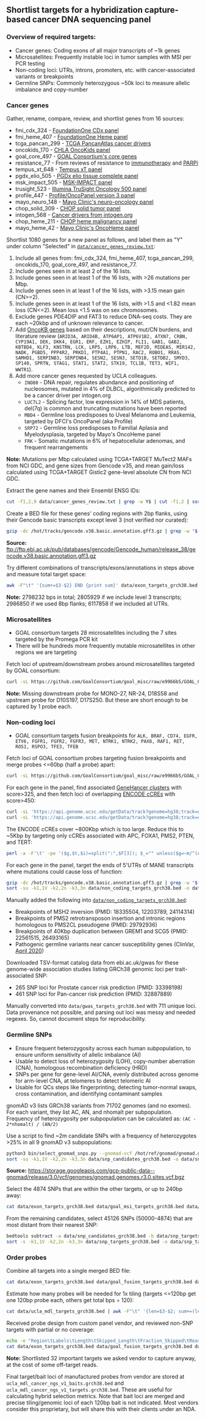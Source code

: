 ## Shortlist targets for a hybridization capture-based cancer DNA sequencing panel

### Overview of required targets:
* Cancer genes: Coding exons of all major transcripts of ~1k genes
* Microsatellites: Frequently instable loci in tumor samples with MSI per PCR testing
* Non-coding loci: UTRs, introns, promoters, etc. with cancer-associated variants or breakpoints
* Germline SNPs: Commonly heterozygous ~50k loci to measure allelic imbalance and copy-number

### Cancer genes

Gather, rename, compare, review, and shortlist genes from 16 sources:
* fmi_cdx_324 - [FoundationOne CDx panel](https://info.foundationmedicine.com/hubfs/FMI%20Labels/FoundationOne_CDx_Label_Technical_Info.pdf)
* fmi_heme_407 - [FoundationOne Heme panel](https://www.foundationmedicine.be/content/dam/rfm/sample-reports/f1heme/Technical%20Specs%20F1Heme%202018_06_digital.pdf)
* tcga_pancan_299 - [TCGA PancanAtlas cancer drivers](https://www.ncbi.nlm.nih.gov/pmc/articles/PMC6029450/bin/NIHMS948705-supplement-8.xlsx)
* oncokids_170 - [CHLA OncoKids panel](https://ars.els-cdn.com/content/image/1-s2.0-S1525157818301028-mmc2.docx)
* goal_core_497 - [GOAL Consortium's core genes](https://github.com/GoalConsortium/goal_misc/blob/4d1190b/GOAL_Core_497_genes_sorted.bed)
* resistance_77 - From reviews of resistance to [immunotherapy](https://pubmed.ncbi.nlm.nih.gov/28187290) and [PARPi](https://pubmed.ncbi.nlm.nih.gov/32364757)
* tempus_xt_648 - [Tempus xT panel](https://www.tempus.com/wp-content/uploads/2019/11/xTGene-List_110419.pdf)
* pgdx_elio_505 - [PGDx elio tissue complete panel](https://www.personalgenome.com/assets/resources/PGDx_ETC_-_Gene_Tables_IVD-2_final.pdf)
* msk_impact_505 - [MSK-IMPACT panel](https://www.oncokb.org/cancerGenes)
* trusight_523 - [Illumina TruSight Oncology 500 panel](https://www.illumina.com/content/dam/illumina/gcs/assembled-assets/marketing-literature/trusight-oncology-500-data-sheet-1170-2018-010/trusight-oncology-500-and-ht-data-sheet-1170-2018-010.pdf)
* profile_447 - [Profile/OncoPanel version 3 panel](https://researchcores.partners.org/data/wiki_pages/97/POPv3_TEST_INFORMATION.pdf)
* mayo_neuro_148 - [Mayo Clinic's neuro-oncology panel](https://www.mayocliniclabs.com/it-mmfiles/Targeted_DNA_Gene_Regions_Interrogated_by_Neuro-Oncology_Panel.pdf)
* chop_solid_309 - [CHOP solid tumor panel](https://www.testmenu.com/chop/Tests/785964)
* intogen_568 - [Cancer drivers from intogen.org](https://www.intogen.org/download?file=IntOGen-Drivers-20200201.zip)
* chop_heme_211 - [CHOP heme malignancy panel](https://www.testmenu.com/chop/Tests/786447)
* mayo_heme_42 - [Mayo Clinic's OncoHeme panel](https://www.mayocliniclabs.com/it-mmfiles/Targeted_Genes_Interrogated_by_OncoHeme_Next-Generation_Sequencing.pdf)

Shortlist 1080 genes for a new panel as follows, and label them as "Y" under column "Selected" in [`data/cancer_genes_review.txt`](data/cancer_genes_review.txt):
1. Include all genes from: fmi_cdx_324, fmi_heme_407, tcga_pancan_299, oncokids_170, goal_core_497, and resistance_77.
2. Include genes seen in at least 2 of the 16 lists.
3. Include genes seen in at least 1 of the 16 lists, with >26 mutations per Mbp.
4. Include genes seen in at least 1 of the 16 lists, with >3.15 mean gain (CN>=2).
5. Include genes seen in at least 1 of the 16 lists, with >1.5 and <1.82 mean loss (CN<=2). Mean loss <1.5 was on sex chromosomes.
6. Exclude genes PDE4DIP and FAT3 to reduce DNA-seq costs. They are each ~20kbp and of unknown relevance to cancer.
7. Add [OncoKB genes](https://www.oncokb.org/cancerGenes) based on their descriptions, mut/CN burdens, and literature review (`ARID3A, ARID4B, ATP6AP1, ATP6V1B2, ATXN7, CRBN, CYP19A1, DEK, DKK4, EGR1, ERF, EZH1, EZHIP, FLI1, GAB1, GAB2, KBTBD4, KLF3, KNSTRN, LCK, LRP5, LRP6, LTB, MEF2D, MIDEAS, MIR142, NADK, PGBD5, PPP4R2, PRKD1, PTP4A1, PTPN1, RAC2, ROBO1, RRAS, SAMHD1, SERPINB3, SERPINB4, SESN2, SESN3, SETD1B, SETDB2, SMYD3, SP140, SPRTN, STAG1, STAT1, STAT2, STK19, TCL1B, TET3, WIF1, WWTR1`).
8. Add more cancer genes requested by UCLA colleagues.
    - `INO80` - DNA repair, regulates abundance and positioning of nucleosomes, mutated in 4% of DLBCL, algorithmically predicted to be a cancer driver per intogen.org
    - `LUC7L2` - Splicing factor, low expression in 14% of MDS patients, del(7q) is common and truncating mutations have been reported
    - `MBD4` - Germline loss predisposes to Uveal Melanoma and Leukemia, targeted by DFCI's OncoPanel (aka Profile)
    - `SRP72` - Germline loss predisposes to Familial Aplasia and Myelodysplasia, targeted by Mayo's OncoHeme panel
    - `FRK` - Somatic mutations in 6% of hepatocellular adenomas, and frequent rearrangements

**Note:** Mutations per Mbp calculated using TCGA+TARGET MuTect2 MAFs from NCI GDC, and gene sizes from Gencode v35, and mean gain/loss calculated using TCGA+TARGET Gistic2 gene-level absolute CN from NCI GDC.

Extract the gene names and their Ensembl ENSG IDs:
```bash
cut -f1,2,9 data/cancer_genes_review.txt | grep -w Y$ | cut -f1,2 | sort > data/exon_targets_gene_list.txt
```

Create a BED file for these genes' coding regions with 2bp flanks, using their Gencode basic transcripts except level 3 (not verified nor curated):
```bash
gzip -dc /hot/tracks/gencode.v38.basic.annotation.gff3.gz | grep -w "$(cut -f2 data/exon_targets_gene_list.txt)" | perl -a -F'\t' -ne '%t=map{split("=")} split(";",$F[8]); if(($t{gene_type} eq "protein_coding" and $F[2] eq "CDS" and $t{level} ne "3" and $t{ID}!~m/PAR/) or ($t{gene_type}=~/lncRNA|miRNA|pseudogene/ and $F[2] eq "exon")){$F[3]-=3; $F[4]+=2; print join("\t",@F[0,3,4],$t{gene_name}.":".$F[2],@F[5,6])."\n"}' | sort -s -k1,1V -k2,2n -k3,3n | bedtools merge -i - -c 4 -o distinct > data/exon_targets_grch38.bed
```

**Source:** ftp://ftp.ebi.ac.uk/pub/databases/gencode/Gencode_human/release_38/gencode.v38.basic.annotation.gff3.gz

Try different combinations of transcripts/exons/annotations in steps above and measure total target space:
```bash
awk -F"\t" '{sum+=$3-$2} END {print sum}' data/exon_targets_grch38.bed
```

**Note:** 2798232 bps in total; 2805929 if we include level 3 transcripts; 2986850 if we used 8bp flanks; 6117858 if we included all UTRs.

### Microsatellites

* GOAL consortium targets 28 microsatellites including the 7 sites targeted by the Promega PCR kit
* There will be hundreds more frequently mutable microsatellites in other regions we are targeting

Fetch loci of upstream/downstream probes around microsatellites targeted by GOAL consortium:
```bash
curl -sL https://github.com/GoalConsortium/goal_misc/raw/e9966b5/GOAL_GRCh38%2Bviral/Consortium_Probes_All_Final.probes_GRCh38%2Bviral.bed | cut -f-2 -d\| | grep -w MSI | sed -E 's/MSI\|//; s/$/:Microsatellite/' > data/goal_msi_targets_grch38.bed
```

**Note:** Missing downstream probe for MONO-27, NR-24, D18S58 and upstream probe for D10S197, D17S250. But these are short enough to be captured by 1 probe each.

### Non-coding loci

* GOAL consortium targets fusion breakpoints for `ALK, BRAF, CD74, EGFR, ETV6, FGFR1, FGFR2, FGFR3, MET, NTRK1, NTRK2, PAX8, RAF1, RET, ROS1, RSPO3, TFE3, TFEB`

Fetch loci of GOAL consortium probes targeting fusion breakpoints and merge probes <=60bp (half a probe) apart:
```bash
curl -sL https://github.com/GoalConsortium/goal_misc/raw/e9966b5/GOAL_GRCh38%2Bviral/Consortium_Probes_All_Final.probes_GRCh38%2Bviral.bed | cut -f1 -d\| | grep _Fusion | sed -E 's/_Fusion/:FusionSite/' | bedtools merge -i - -d 60 -c 4 -o distinct > data/goal_fusion_targets_grch38.bed
```

For each gene in the panel, find associated [GeneHancer clusters](https://genome.ucsc.edu/cgi-bin/hgTrackUi?g=geneHancer#TRACK_HTML) with score>325, and then fetch loci of overlapping [ENCODE cCREs](https://genome.ucsc.edu/cgi-bin/hgTrackUi?g=encodeCcreCombined#TRACK_HTML) with score>450:
```bash
curl -sL 'https://api.genome.ucsc.edu/getData/track?genome=hg38;track=geneHancerInteractions' | jq -r '.geneHancerInteractions[] | [.geneHancerChrom,.geneHancerStart,.geneHancerEnd,.name,.score,.geneStrand] | @tsv' | perl -a -F'\t' -ne 'BEGIN{%gs=map{chomp; ($_,1)}`cut -f1 data/exon_targets_gene_list.txt`} $F[1]--; ($g)=split("/",$F[3]); print join("\t",@F) if($F[4]>325 && $gs{$g})' | sort -s -k1,1V -k2,2n -k3,3n > data/genehancer_regions_grch38.bed
curl -sL 'https://api.genome.ucsc.edu/getData/track?genome=hg38;track=encodeCcreCombined' | jq -r '.encodeCcreCombined[] | [.chrom,.chromStart,.chromEnd,.ucscLabel,.name,.score,.strand] | @tsv' | perl -a -F'\t' -ne '$F[1]--; print join("\t",@F[0..2],"$F[3]:$F[4]",@F[5,6])' | sort -s -k1,1V -k2,2n -k3,3n | bedtools intersect -f 1 -wo -a - -b data/genehancer_regions_grch38.bed | perl -a -F'\t' -ne '($g)=split("/",$F[9]); print join("\t",@F[0..2],"$g:$F[3]",@F[4,5])."\n" if($F[4]>450)' > data/encode_ccre_grch38.bed
```

The ENCODE cCREs cover ~800Kbp which is too large. Reduce this to ~5Kbp by targeting only cCREs associated with APC, FOXA1, PMS2, PTEN, and TERT:
```bash
perl -a -F'\t' -pe '($g,$t,$i)=split(":",$F[3]); $_="" unless($g=~m/^(APC|FOXA1|PMS2|PTEN|TERT)$/)' data/encode_ccre_grch38.bed > data/non_coding_targets_grch38.bed
```

For each gene in the panel, target the ends of 5'UTRs of MANE transcripts where mutations could cause loss of function:
```bash
gzip -dc /hot/tracks/gencode.v38.basic.annotation.gff3.gz | grep -w "$(cut -f2 data/exon_targets_gene_list.txt)" | perl -a -F'\t' -ne '%t=map{split("=")} split(";",$F[8]); if($t{gene_type} eq "protein_coding" and $F[2] eq "five_prime_UTR" and $t{tag}=~/MANE/ and $t{ID}!~m/PAR/){print join("\t",$F[0],$F[3]-2,($F[3]+118<$F[4]?$F[3]+118:$F[4]),$t{gene_name}.":5pUTR")."\n".join("\t",$F[0],($F[4]-118>$F[3]?$F[4]-118:$F[3]),$F[4]+2,$t{gene_name}.":5pUTR")."\n"}' | sort -s -k1,1V -k2,2n -k3,3n | bedtools merge -i - -c 4 -o distinct >> data/non_coding_targets_grch38.bed
sort -su -k1,1V -k2,2n -k3,3n data/non_coding_targets_grch38.bed -o data/non_coding_targets_grch38.bed
```

Manually added the following into [`data/non_coding_targets_grch38.bed`](data/non_coding_targets_grch38.bed):
* Breakpoints of MSH2 inversion (PMID: 18335504, 12203789, 24114314)
* Breakpoints of PMS2 retrotransposon insertion and intronic regions homologous to PMS2CL pseudogene (PMID: 29792936)
* Breakpoints of 40Kbp duplication between GREM1 and SCG5 (PMID: 22561515, 26493165)
* Pathogenic germline variants near cancer susceptibility genes (ClinVar, [April 2020](https://ftp.ncbi.nlm.nih.gov/pub/clinvar/tab_delimited/archive/variant_summary_2020-04.txt.gz))

Downloaded TSV-format catalog data from ebi.ac.uk/gwas for these genome-wide association studies listing GRCh38 genomic loci per trait-associated SNP:
* 265 SNP loci for Prostate cancer risk prediction (PMID: 33398198)
* 461 SNP loci for Pan-cancer risk prediction (PMID: 32887889)

Manually converted into `data/gwas_targets_grch38.bed` with 711 unique loci. Data provenance not possible, and parsing out loci was messy and needed regexes. So, cannot document steps for reproducibility.

### Germline SNPs

* Ensure frequent heterozygosity across each human subpopulation, to ensure uniform sensitivity of allelic imbalance (AI)
* Usable to detect loss of heterozygosity (LOH), copy-number aberration (CNA), homologous recombination deficiency (HRD)
* SNPs per gene for gene-level AI/CNA, evenly distributed across genome for arm-level CNA, at telomeres to detect telomeric AI
* Usable for QCs steps like fingerprinting, detecting tumor-normal swaps, cross contamination, and identifying contaminant samples

gnomAD v3 lists GRCh38 variants from 71702 genomes (and no exomes). For each variant, they list AC, AN, and nhomalt per subpopulation. Frequency of heterozygosity per subpopulation can be calculated as: `(AC - 2*nhomalt) / (AN/2)`

Use a script to find ~2m candidate SNPs with a frequency of heterozygotes >25% in all 9 gnomAD v3 subpopulations:
```bash
python3 bin/select_gnomad_snps.py --gnomad-vcf /hot/ref/gnomad/gnomad.genomes.r3.0.sites.vcf.bgz --max-snps 2100000 --output-bed data/snp_candidates_grch38.bed
sort -su -k1,1V -k2,2n -k3,3n data/snp_candidates_grch38.bed -o data/snp_candidates_grch38.bed
```

**Source:** https://storage.googleapis.com/gcp-public-data--gnomad/release/3.0/vcf/genomes/gnomad.genomes.r3.0.sites.vcf.bgz

Select the 4874 SNPs that are within the other targets, or up to 240bp away:
```bash
cat data/exon_targets_grch38.bed data/goal_msi_targets_grch38.bed data/goal_fusion_targets_grch38.bed data/non_coding_targets_grch38.bed | sort -s -k1,1V -k2,2n -k3,3n | bedtools merge -i - | bedtools window -w 240 -a - -b data/snp_candidates_grch38.bed | cut -f4-7 | sort -su -k1,1V -k2,2n -k3,3n > data/snp_targets_grch38.bed
```

From the remaining candidates, select 45126 SNPs (50000-4874) that are most distant from their nearest SNP:
```bash
bedtools subtract -a data/snp_candidates_grch38.bed -b data/snp_targets_grch38.bed | bedtools spacing -i - | sort -k7,7rn | head -n45126 | cut -f1-4 >> data/snp_targets_grch38.bed
sort -s -k1,1V -k2,2n -k3,3n data/snp_targets_grch38.bed -o data/snp_targets_grch38.bed
```

### Order probes

Combine all targets into a single merged BED file:
```bash
cat data/exon_targets_grch38.bed data/goal_fusion_targets_grch38.bed data/goal_msi_targets_grch38.bed data/non_coding_targets_grch38.bed data/snp_targets_grch38.bed data/gwas_targets_grch38.bed | sort -s -k1,1V -k2,2n -k3,3n | bedtools merge -i - -c 4 -o distinct > data/ucla_mdl_targets_grch38.bed
```

Estimate how many probes will be needed for 1x tiling (targets <=120bp get one 120bp probe each, others get total bps ÷ 120):
```bash
cat data/ucla_mdl_targets_grch38.bed | awk -F"\t" '{len=$3-$2; sum+=(len<120?120:len)} END {print sum/120}'
```

Received probe design from custom panel vendor, and reviewed non-SNP targets with partial or no coverage:
```bash
echo -e "Region\tLabels\tLength\tSkipped_Length\tFraction_Skipped\tReason_to_Keep" > data/ucla_mdl_tricky_targets_grch38.txt
cat data/exon_targets_grch38.bed data/goal_fusion_targets_grch38.bed data/goal_msi_targets_grch38.bed data/non_coding_targets_grch38.bed data/snp_targets_grch38.bed data/gwas_targets_grch38.bed | sort -s -k1,1V -k2,2n -k3,3n | bedtools intersect -wo -a - -b data/all_target_segments_not_covered_by_probes.bed | perl -ane '$l=$F[2]-$F[1]; $s=$F[6]-$F[5]; print join("\t","$F[0]:$F[1]-$F[2]",$F[3],$l,$s,$s/$l,"")."\n" unless($F[3]=~m/^(rs\d+|\.)$/)' >> data/ucla_mdl_tricky_targets_grch38.txt
```

**Note:** Shortlisted 32 important targets we asked vendor to capture anyway, at the cost of some off-target reads.

Final target/bait loci of manufactured probes from vendor are stored at `ucla_mdl_cancer_ngs_v1_baits.grch38.bed` and `ucla_mdl_cancer_ngs_v1_targets.grch38.bed`. These are useful for calculating hybrid selection metrics. Note that bait loci are merged and precise tiling/genomic loci of each 120bp bait is not indicated. Most vendors consider this proprietary, but will share this with their clients under an NDA.
